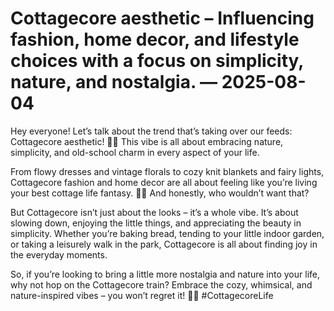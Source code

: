 # Cottagecore aesthetic – Influencing fashion, home decor, and lifestyle choices with a focus on simplicity, nature, and nostalgia. — 2025-08-04

Hey everyone! Let’s talk about the trend that’s taking over our feeds: Cottagecore aesthetic! 🌿🏡 This vibe is all about embracing nature, simplicity, and old-school charm in every aspect of your life.

From flowy dresses and vintage florals to cozy knit blankets and fairy lights, Cottagecore fashion and home decor are all about feeling like you’re living your best cottage life fantasy. 🌺🌾 And honestly, who wouldn’t want that?

But Cottagecore isn’t just about the looks – it’s a whole vibe. It’s about slowing down, enjoying the little things, and appreciating the beauty in simplicity. Whether you’re baking bread, tending to your little indoor garden, or taking a leisurely walk in the park, Cottagecore is all about finding joy in the everyday moments.

So, if you’re looking to bring a little more nostalgia and nature into your life, why not hop on the Cottagecore train? Embrace the cozy, whimsical, and nature-inspired vibes – you won’t regret it! 🌼💕 #CottagecoreLife